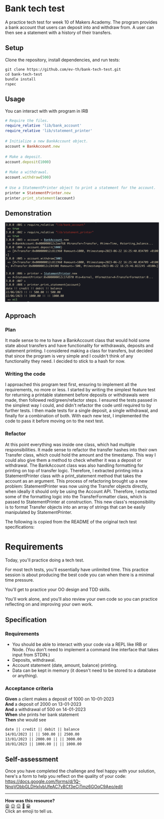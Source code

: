 # Bank tech test

A practice tech test for week 10 of Makers Academy. The program provides a bank account that users can deposit into and withdraw from. A user can then see a statement with a history of their transfers.

## Setup

Clone the repository, install dependencies, and run tests:
```shell
git clone https://github.com/ev-th/bank-tech-test.git
cd bank-tech-test
bundle install
rspec
```

## Usage

You can interact with with program in IRB
```ruby
# Require the files.
require_relative 'lib/bank_account'
require_relative 'lib/statement_printer'

# Initialize a new BankAccount object.
account = BankAccount.new

# Make a deposit.
account.deposit(1000)

# Make a withdrawal.
account.withdraw(500)

# Use a StatementPrinter object to print a statement for the account.
printer = StatementPrinter.new
printer.print_statement(account)
```

## Demonstration
![repl demonstration](./demo.png)

## Approach
### Plan
It made sense to me to have a BankAccount class that would hold some state about transfers and have functionality for withdrawals, deposits and statement printing. I considered making a class for transfers, but decided that since the program is very simple and I couldn't think of any functionality they need. I decided to stick to a hash for now.

### Writing the code
I approached this program test first, ensuring to implement all the requirements, no more or less. I started by writing the simplest feature test for returning a printable statement before deposits or withdrawals were made, then followed red/green/refactor steps. I ensured the tests passed in the simplest way I could, and didn't refactor the code until required to by further tests. I then made tests for a single deposit, a single withdrawal, and finally for a combination of both. With each new test, I implemented the code to pass it before moving on to the next test.

### Refactor
At this point everything was inside one class, which had multiple responsibilities.
It made sense to refactor the transfer hashes into their own Transfer class, which could hold the amount and the timestamp. This way I could also give them a method to check whether it was a deposit or withdrawal.
The BankAccount class was also handling formatting for printing on top of transfer logic. Therefore, I extracted printing into a StatementPrinter class with a print_statement method that takes the account as an argument.
This process of refactoring brought up a new problem: StatementPrinter was now using the Transfer objects directly, when ideally it should only be using the Account API. Therefore, I extracted some of the formatting logic into the TransferFormatter class, which is passed to StatementPrinter at construction. This new class's responsibility is to format Transfer objects into an array of strings that can be easily manipulated by StatementPrinter.

The following is copied from the README of the original tech test specifications:

# Requirements 

Today, you'll practice doing a tech test.

For most tech tests, you'll essentially have unlimited time.  This practice session is about producing the best code you can when there is a minimal time pressure.

You'll get to practice your OO design and TDD skills.

You'll work alone, and you'll also review your own code so you can practice reflecting on and improving your own work.

## Specification

### Requirements

* You should be able to interact with your code via a REPL like IRB or Node.  (You don't need to implement a command line interface that takes input from STDIN.)
* Deposits, withdrawal.
* Account statement (date, amount, balance) printing.
* Data can be kept in memory (it doesn't need to be stored to a database or anything).

### Acceptance criteria

**Given** a client makes a deposit of 1000 on 10-01-2023  
**And** a deposit of 2000 on 13-01-2023  
**And** a withdrawal of 500 on 14-01-2023  
**When** she prints her bank statement  
**Then** she would see

```
date || credit || debit || balance
14/01/2023 || || 500.00 || 2500.00
13/01/2023 || 2000.00 || || 3000.00
10/01/2023 || 1000.00 || || 1000.00
```

## Self-assessment

Once you have completed the challenge and feel happy with your solution, here's a form to help you reflect on the quality of your code: https://docs.google.com/forms/d/1Q-NnqVObbGLDHxlvbUfeAC7yBCf3eCjTmz6GOqC9Aeo/edit

<!-- BEGIN GENERATED SECTION DO NOT EDIT -->

---

**How was this resource?**  
[😫](https://airtable.com/shrUJ3t7KLMqVRFKR?prefill_Repository=makersacademy/course&prefill_File=individual_challenges/bank_tech_test.md&prefill_Sentiment=😫) [😕](https://airtable.com/shrUJ3t7KLMqVRFKR?prefill_Repository=makersacademy/course&prefill_File=individual_challenges/bank_tech_test.md&prefill_Sentiment=😕) [😐](https://airtable.com/shrUJ3t7KLMqVRFKR?prefill_Repository=makersacademy/course&prefill_File=individual_challenges/bank_tech_test.md&prefill_Sentiment=😐) [🙂](https://airtable.com/shrUJ3t7KLMqVRFKR?prefill_Repository=makersacademy/course&prefill_File=individual_challenges/bank_tech_test.md&prefill_Sentiment=🙂) [😀](https://airtable.com/shrUJ3t7KLMqVRFKR?prefill_Repository=makersacademy/course&prefill_File=individual_challenges/bank_tech_test.md&prefill_Sentiment=😀)  
Click an emoji to tell us.

<!-- END GENERATED SECTION DO NOT EDIT -->